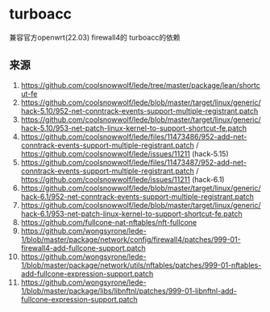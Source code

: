 # turboacc
兼容官方openwrt(22.03) firewall4的 turboacc的依赖

## 来源
1.   https://github.com/coolsnowwolf/lede/tree/master/package/lean/shortcut-fe 
2.   https://github.com/coolsnowwolf/lede/blob/master/target/linux/generic/hack-5.10/952-net-conntrack-events-support-multiple-registrant.patch
3.   https://github.com/coolsnowwolf/lede/blob/master/target/linux/generic/hack-5.10/953-net-patch-linux-kernel-to-support-shortcut-fe.patch
4.   https://github.com/coolsnowwolf/lede/files/11473486/952-add-net-conntrack-events-support-multiple-registrant.patch / https://github.com/coolsnowwolf/lede/issues/11211 (hack-5.15)
5.   https://github.com/coolsnowwolf/lede/files/11473487/952-add-net-conntrack-events-support-multiple-registrant.patch / https://github.com/coolsnowwolf/lede/issues/11211 (hack-6.1)
6.   https://github.com/coolsnowwolf/lede/blob/master/target/linux/generic/hack-6.1/952-net-conntrack-events-support-multiple-registrant.patch
7.   https://github.com/coolsnowwolf/lede/blob/master/target/linux/generic/hack-6.1/953-net-patch-linux-kernel-to-support-shortcut-fe.patch
8.   https://github.com/fullcone-nat-nftables/nft-fullcone
9.   https://github.com/wongsyrone/lede-1/blob/master/package/network/config/firewall4/patches/999-01-firewall4-add-fullcone-support.patch
10.   https://github.com/wongsyrone/lede-1/blob/master/package/network/utils/nftables/patches/999-01-nftables-add-fullcone-expression-support.patch
11.   https://github.com/wongsyrone/lede-1/blob/master/package/libs/libnftnl/patches/999-01-libnftnl-add-fullcone-expression-support.patch  

